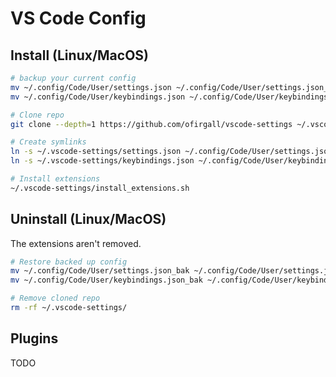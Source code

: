 # VS Code Config

## Install (Linux/MacOS)
```bash
# backup your current config
mv ~/.config/Code/User/settings.json ~/.config/Code/User/settings.json_bak
mv ~/.config/Code/User/keybindings.json ~/.config/Code/User/keybindings.json_bak

# Clone repo
git clone --depth=1 https://github.com/ofirgall/vscode-settings ~/.vscode-settings/

# Create symlinks
ln -s ~/.vscode-settings/settings.json ~/.config/Code/User/settings.json 
ln -s ~/.vscode-settings/keybindings.json ~/.config/Code/User/keybindings.json 

# Install extensions
~/.vscode-settings/install_extensions.sh
```

## Uninstall (Linux/MacOS)
The extensions aren't removed.

```bash
# Restore backed up config
mv ~/.config/Code/User/settings.json_bak ~/.config/Code/User/settings.json
mv ~/.config/Code/User/keybindings.json_bak ~/.config/Code/User/keybindings.json

# Remove cloned repo
rm -rf ~/.vscode-settings/
```

## Plugins
TODO
